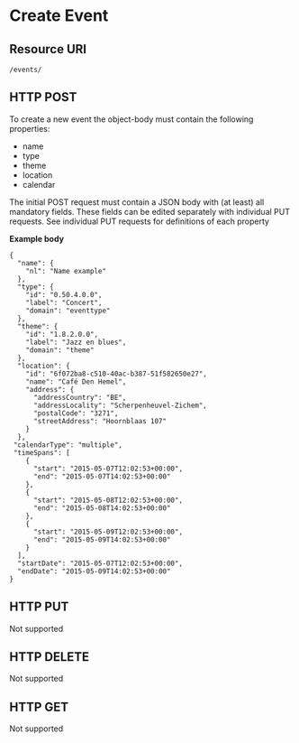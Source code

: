 ---
---

# Create Event

## Resource URI

```
/events/
```

## HTTP POST

To create a new event the object-body must contain the following properties:
- name
- type
- theme
- location
- calendar

The initial POST request must contain a JSON body with (at least) all mandatory fields. These fields can be edited separately with individual PUT requests.
See individual PUT requests for definitions of each property

**Example body**

```
{
  "name": {
    "nl": "Name example"
  },
  "type": {
    "id": "0.50.4.0.0",
    "label": "Concert",
    "domain": "eventtype"
  },
  "theme": {
    "id": "1.8.2.0.0",
    "label": "Jazz en blues",
    "domain": "theme"
  },
  "location": {
    "id": "6f072ba8-c510-40ac-b387-51f582650e27",
    "name": "Café Den Hemel",
    "address": {
      "addressCountry": "BE",
      "addressLocality": "Scherpenheuvel-Zichem",
      "postalCode": "3271",
      "streetAddress": "Hoornblaas 107"
    }
  },
 "calendarType": "multiple",
 "timeSpans": [
    {
      "start": "2015-05-07T12:02:53+00:00",
      "end": "2015-05-07T14:02:53+00:00"
    },
    {
      "start": "2015-05-08T12:02:53+00:00",
      "end": "2015-05-08T14:02:53+00:00"
    },
    {
      "start": "2015-05-09T12:02:53+00:00",
      "end": "2015-05-09T14:02:53+00:00"
    }
  ],
  "startDate": "2015-05-07T12:02:53+00:00",
  "endDate": "2015-05-09T14:02:53+00:00"
}
```

## HTTP PUT

Not supported

## HTTP DELETE

Not supported

## HTTP GET

Not supported